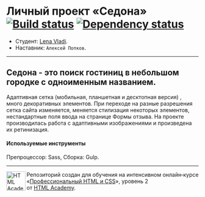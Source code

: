 # Личный проект «Седона» [![Build status][travis-image]][travis-url] [![Dependency status][dependency-image]][dependency-url]

* Студент: [Lena Vladi](https://up.htmlacademy.ru/adaptive/14/user/549115).
* Наставник: `Алексей Попков`.

---

## Седона - это поиск гостиниц в небольшом городке с одноименным названием. 

Адаптивная сетка (мобильная, планшетная и десктопная версия) , много декоративных элементов.
При переходе на разные разрешения сетка сайта изменяется, меняется стилизация некоторых элементов, нестандартные поля ввода на странице Формы отзыва.
На проекте производилась работа с адаптивными изображениями и произведена их ретинизация.

#### Используемые инструменты

Препроцессор: Sass,
Сборка: Gulp.

---

<a href="https://htmlacademy.ru/intensive/adaptive"><img align="left" width="50" height="50" alt="HTML Academy" src="https://up.htmlacademy.ru/static/img/intensive/adaptive/logo-for-github-2.png"></a>

Репозиторий создан для обучения на интенсивном онлайн‑курсе «[Профессиональный HTML и CSS](https://htmlacademy.ru/intensive/adaptive)», уровень 2 от [HTML Academy](https://htmlacademy.ru).

[travis-image]: https://travis-ci.org/htmlacademy-adaptive/549115-sedona.svg?branch=master
[travis-url]: https://travis-ci.org/htmlacademy-adaptive/549115-sedona
[dependency-image]: https://david-dm.org/htmlacademy-adaptive/549115-sedona/dev-status.svg?style=flat-square
[dependency-url]: https://david-dm.org/htmlacademy-adaptive/549115-sedona?type=dev
